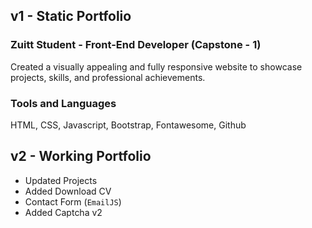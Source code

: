 
## v1 - Static Portfolio 
### Zuitt Student - Front-End Developer (Capstone - 1)
Created a visually appealing and fully responsive website to showcase projects, skills, and professional achievements.

### Tools and Languages
HTML, CSS, Javascript, Bootstrap, Fontawesome, Github


## v2 - Working Portfolio 
- Updated Projects
- Added Download CV
- Contact Form (`EmailJS`)
- Added Captcha v2

